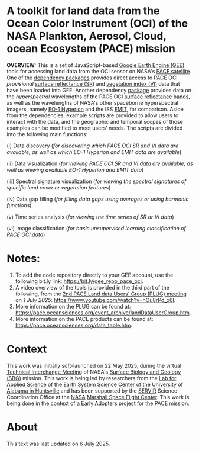 # A toolkit for land data from the Ocean Color Instrument (OCI) of the NASA Plankton, Aerosol, Cloud, ocean Ecosystem (PACE) mission
**OVERVIEW:** This is a set of JavaScript-based [Google Earth Engine (GEE)](https://code.earthengine.google.com) tools for accessing land data from the OCI sensor on NASA's [PACE satellite]( https://pace.oceansciences.org). One of the [dependency packages](https://bit.ly/gee_repo_hyperspectral) provides direct access to PACE OCI *provisional* [surface reflectance (SR)](https://oceancolor.gsfc.nasa.gov/data/10.5067/PACE/OCI/L2/SFREFL/3.0) and [vegetation index (VI)](https://oceancolor.gsfc.nasa.gov/data/10.5067/PACE/OCI/L2/LANDVI/3.0) data that have been loaded into GEE. Another dependency [package](https://bit.ly/gee_repo_hyperspectral) provides data on the *hyperspectral* wavelengths of the PACE OCI [surface reflectance](https://oceancolor.gsfc.nasa.gov/data/10.5067/PACE/OCI/L2/SFREFL/3.0) [bands](https://bit.ly/pace_oci_sr_v3_bands), as well as the wavelengths of NASA's other spaceborne hyperspectral imagers, namely [EO-1 Hyperion](https://developers.google.com/earth-engine/datasets/catalog/EO1_HYPERION) and the ISS [EMIT](https://developers.google.com/earth-engine/datasets/catalog/NASA_EMIT_L2A_RFL), for comparison. Aside from the dependencies, example scripts are provided to allow users to interact with the data, and the geographic and temporal scopes of those examples can be modified to meet users' needs. The scripts are divided into the following main functions:

(i) Data discovery (*for discovering which PACE OCI SR and VI data are available, as well as which EO-1 Hyperion and EMIT data are available*)

(ii) Data visualization (*for viewing PACE OCI SR and VI data are available, as well as viewing available EO-1 Hyperion and EMIT data*)

(iii) Spectral signature visualization (*for viewing the spectral signatures of specific land cover or vegetation features*)

(iv) Data gap filling (*for filling data gaps using averages or using harmonic functions*)

(v) Time series analysis (*for viewing the time series of SR or VI data*)

(vi) Image classification (*for basic unsupervised learning classification of PACE OCI data*)

# Notes:
1. To add the code repository directly to your GEE account, use the following bit.ly link: https://bit.ly/gee_repo_pace_oci.
2. A video overview of the tools is provided in the third part of the following, from the [2nd PACE Land data Users' Group (PLUG) meeting](https://pace.oceansciences.org/events_more.htm?id=77) on *1 July 2025*: https://www.youtube.com/watch?v=hOu8rPd_x6I.
3. More information on the PLUG can be found at: https://pace.oceansciences.org/event_archive/landDataUserGroup.htm.
4. More information on the PACE products can be found at: https://pace.oceansciences.org/data_table.htm.

# Context
This work was initially soft-launched on 22 May 2025, during the virtual [Technical Interchange Meeting](https://sbg.jpl.nasa.gov/news-events/sbg-sa-tim-2025) of NASA's [Surface Biology and Geology (SBG)](https://sbg.jpl.nasa.gov/) mission. This work is being led by researchers from the [Lab for Applied Science](https://www.uah.edu/essc/laboratory-for-applied-science) of the [Earth System Science Center](https://www.uah.edu/essc) of the [University of Alabama in Huntsville](https://www.uah.edu/) and has been supported by the [SERVIR](https://science.nasa.gov/category/missions/servir/) Science Coordination Office at the [NASA](https://www.nasa.gov) [Marshall Space Flight Center](https://www.nasa.gov/marshall/). This work is being done in the context of a [Early Adopters project](https://pace.oceansciences.org/people_ea.htm?id=127) for the PACE mission.

# About
This text was last updated on 6 July 2025.
